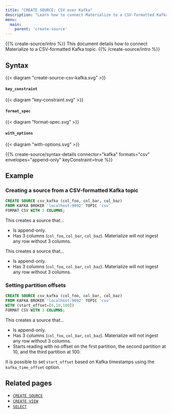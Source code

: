 ```yaml
---
title: "CREATE SOURCE: CSV over Kafka"
description: "Learn how to connect Materialize to a CSV-formatted Kafka topic"
menu:
  main:
    parent: 'create-source'
---
```


{{% create-source/intro %}}
This document details how to connect Materialize to a CSV-formatted Kafka topic.
{{% /create-source/intro %}}

## Syntax

{{< diagram "create-source-csv-kafka.svg" >}}

#### `key_constraint`

{{< diagram "key-constraint.svg" >}}

#### `format_spec`

{{< diagram "format-spec.svg" >}}

#### `with_options`

{{< diagram "with-options.svg" >}}

{{% create-source/syntax-details connector="kafka" formats="csv" envelopes="append-only" keyConstraint=true %}}

## Example

### Creating a source from a CSV-formatted Kafka topic

```sql
CREATE SOURCE csv_kafka (col_foo, col_bar, col_baz)
FROM KAFKA BROKER 'localhost:9092' TOPIC 'csv'
FORMAT CSV WITH 3 COLUMNS;
```

This creates a source that...

- Is append-only.
- Has 3 columns (`col_foo`, `col_bar`, `col_baz`). Materialize will not ingest
  any row without 3 columns.

This creates a source that...

- Is append-only.
- Has 3 columns (`col_foo`, `col_bar`, `col_baz`). Materialize will not ingest
  any row without 3 columns.

### Setting partition offsets

```sql
CREATE SOURCE csv_kafka (col_foo, col_bar, col_baz)
FROM KAFKA BROKER 'localhost:9092' TOPIC 'csv'
WITH (start_offset=[0,10,100])
FORMAT CSV WITH 3 COLUMNS;
```

This creates a source that...

- Is append-only.
- Has 3 columns (`col_foo`, `col_bar`, `col_baz`). Materialize will not ingest
  any row without 3 columns.
- Starts reading with no offset on the first partition, the second partition at 10, and the third partition at 100.

It is possible to set `start_offset` based on Kafka timestamps using the `kafka_time_offset` option.

## Related pages

- [`CREATE SOURCE`](../)
- [`CREATE VIEW`](../../create-view)
- [`SELECT`](../../select)
